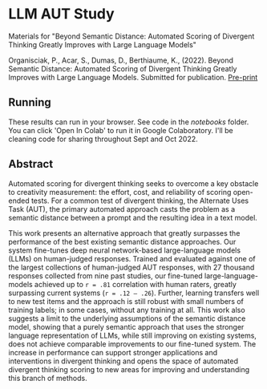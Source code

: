 # LLM AUT Study
Materials for "Beyond Semantic Distance: Automated Scoring of Divergent Thinking Greatly Improves with Large Language Models"

Organisciak, P., Acar, S., Dumas, D., Berthiaume, K., (2022).  Beyond Semantic Distance: Automated Scoring of Divergent Thinking Greatly Improves with Large Language Models. Submitted for publication. [Pre-print](https://www.researchgate.net/publication/363456838_Beyond_Semantic_Distance_Automated_Scoring_of_Divergent_Thinking_Greatly_Improves_with_Large_Language_Models)

## Running

These results can run in your browser. See code in the *notebooks* folder. You can click 'Open In Colab' to run it in Google Colaboratory. I'll be cleaning code for sharing throughout Sept and Oct 2022.

## Abstract

Automated scoring for divergent thinking seeks to overcome a key obstacle to creativity measurement: the effort, cost, and reliability of scoring open-ended tests. For a common test of divergent thinking, the Alternate Uses Task (AUT), the primary automated approach casts the problem as a semantic distance between a prompt and the resulting idea in a text model.

This work presents an alternative approach that greatly surpasses the performance of the best existing semantic distance approaches. Our system fine-tunes deep neural network-based large-language models (LLMs) on human-judged responses. Trained and evaluated against one of the largest collections of human-judged AUT responses, with 27 thousand responses collected from nine past studies, our fine-tuned large-language-models achieved up to `r = .81` correlation with human raters, greatly surpassing current systems (`r = .12 – .26`). Further, learning transfers well to new test items and the approach is still robust with small numbers of training labels; in some cases, without any training at all. This work also suggests a limit to the underlying assumptions of the semantic distance model, showing that a purely semantic approach that uses the stronger language representation of LLMs, while still improving on existing systems, does not achieve comparable improvements to our fine-tuned system. The increase in performance can support stronger applications and interventions in divergent thinking and opens the space of automated divergent thinking scoring to new areas for improving and understanding this branch of methods.
